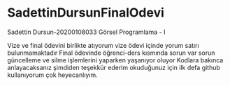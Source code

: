 # SadettinDursunFinalOdevi
 Sadettin Dursun-20200108033 Görsel Programlama - I

Vize ve final ödevini birlikte atıyorum vize ödevi içinde yorum satırı bulunmamaktadır
Final ödevinde öğrenci-ders kısmında sorun var 
sorun güncelleme ve silme işlemlerini yaparken yaşanıyor
oluyor
Kodlara bakınca anlayacaksanız 
şimdiden teşekkür ederim okuduğunuz için
ilk defa github kullanıyorum çok heyecanlıyım.

